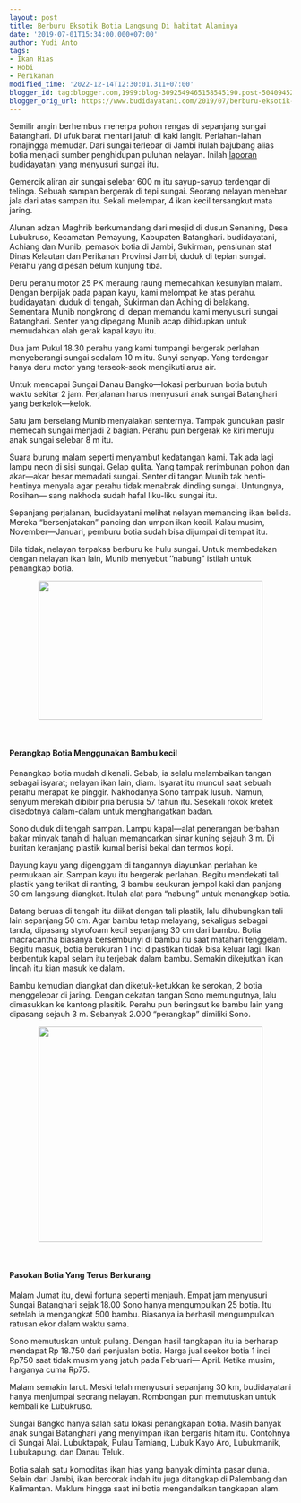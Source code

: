 ```yaml
---
layout: post
title: Berburu Eksotik Botia Langsung Di habitat Alaminya
date: '2019-07-01T15:34:00.000+07:00'
author: Yudi Anto
tags:
- Ikan Hias
- Hobi
- Perikanan
modified_time: '2022-12-14T12:30:01.311+07:00'
blogger_id: tag:blogger.com,1999:blog-3092549465158545190.post-5040945276846489876
blogger_orig_url: https://www.budidayatani.com/2019/07/berburu-eksotik-botia-langsung-di.html
---
```


<p>Semilir angin berhembus menerpa pohon rengas di sepanjang sungai Batanghari. Di ufuk barat mentari jatuh di kaki langit. Perlahan-lahan ronajingga memudar. Dari sungai terlebar di Jambi itulah bajubang alias botia menjadi sumber penghidupan puluhan nelayan. Inilah <a href="https://www.budidayatani.com/">laporan budidayatani</a> yang menyusuri sungai itu.</p><p>Gemercik aliran air sungai selebar 600 m itu sayup-sayup terdengar di telinga. Sebuah sampan bergerak di tepi sungai. Seorang nelayan menebar jala dari atas sampan itu. Sekali melempar, 4 ikan kecil tersangkut mata jaring.</p><p>Alunan adzan Maghrib berkumandang dari mesjid di dusun Senaning, Desa Lubukruso, Kecamatan Pemayung, Kabupaten Batanghari. budidayatani, Achiang dan Munib, pemasok botia di Jambi, Sukirman, pensiunan staf Dinas Kelautan dan Perikanan Provinsi Jambi, duduk di tepian sungai. Perahu yang dipesan belum kunjung tiba.</p><p>Deru perahu motor 25 PK meraung raung memecahkan kesunyian malam. Dengan berpijak pada papan kayu, kami melompat ke atas perahu. budidayatani duduk di tengah, Sukirman dan Aching di belakang. Sementara Munib nongkrong di depan memandu kami menyusuri sungai Batanghari. Senter yang dipegang Munib acap dihidupkan untuk memudahkan olah gerak kapal kayu itu.</p><p>Dua jam Pukul 18.30 perahu yang kami tumpangi bergerak perlahan menyeberangi sungai sedalam 10 m itu. Sunyi senyap. Yang terdengar hanya deru motor yang terseok-seok mengikuti arus air.</p><p>Untuk mencapai Sungai Danau Bangko—lokasi perburuan botia butuh waktu sekitar 2 jam. Perjalanan harus menyusuri anak sungai Batanghari yang berkelok—kelok.</p><p>Satu jam berselang Munib menyalakan senternya. Tampak gundukan pasir memecah sungai menjadi 2 bagian. Perahu pun bergerak ke kiri menuju anak sungai selebar 8 m itu.</p><p>Suara burung malam seperti menyambut kedatangan kami. Tak ada lagi lampu neon di sisi sungai. Gelap gulita. Yang tampak rerimbunan pohon dan akar—akar besar memadati sungai. Senter di tangan Munib tak henti-hentinya menyala agar perahu tidak menabrak dinding sungai. Untungnya, Rosihan— sang nakhoda sudah hafal liku-liku sungai itu.</p><p>Sepanjang perjalanan, budidayatani melihat nelayan memancing ikan belida. Mereka “bersenjatakan” pancing dan umpan ikan kecil. Kalau musim, November—Januari, pemburu botia sudah bisa dijumpai di tempat itu.</p><p>Bila tidak, nelayan terpaksa berburu ke hulu sungai. Untuk membedakan dengan nelayan ikan lain, Munib menyebut ’’nabung” istilah untuk penangkap botia.</p><div style="clear: both; text-align: center;"><a style="margin-left: 1em; margin-right: 1em;" href="https://i2.wp.com/1.bp.blogspot.com/-eC1G2jGyW5Q/XRm_A01CYjI/AAAAAAAACq4/rRFcoCytxBQ1T5HybNVIuxJXkqa2IIBCACLcBGAs/s1600/botia_800x499.jpg?ssl=1"><img loading="lazy" src="https://i2.wp.com/1.bp.blogspot.com/-eC1G2jGyW5Q/XRm_A01CYjI/AAAAAAAACq4/rRFcoCytxBQ1T5HybNVIuxJXkqa2IIBCACLcBGAs/s400/botia_800x499.jpg?resize=400%2C248&amp;ssl=1" width="400" height="248" border="0" data-original-height="499" data-original-width="800" data-recalc-dims="1" /></a></div><p>&nbsp;</p><h4>Perangkap Botia Menggunakan Bambu kecil</h4><p>Penangkap botia mudah dikenali. Sebab, ia selalu melambaikan tangan sebagai isyarat; nelayan ikan lain, diam. Isyarat itu muncul saat sebuah perahu merapat ke pinggir. Nakhodanya Sono tampak lusuh. Namun, senyum merekah dibibir pria berusia 57 tahun itu. Sesekali rokok kretek disedotnya dalam-dalam untuk menghangatkan badan.</p><p>Sono duduk di tengah sampan. Lampu kapal—alat penerangan berbahan bakar minyak tanah di haluan memancarkan sinar kuning sejauh 3 m. Di buritan keranjang plastik kumal berisi bekal dan termos kopi.</p><p>Dayung kayu yang digenggam di tangannya diayunkan perlahan ke permukaan air. Sampan kayu itu bergerak perlahan. Begitu mendekati tali plastik yang terikat di ranting, 3 bambu seukuran jempol kaki dan panjang 30 cm langsung diangkat. Itulah alat para “nabung” untuk menangkap botia.</p><p>Batang beruas di tengah itu diikat dengan tali plastik, lalu dihubungkan tali lain sepanjang 50 cm. Agar bambu tetap melayang, sekaligus sebagai tanda, dipasang styrofoam kecil sepanjang 30 cm dari bambu. Botia macracantha biasanya bersembunyi di bambu itu saat matahari tenggelam. Begitu masuk, botia berukuran 1 inci dipastikan tidak bisa keluar lagi. Ikan berbentuk kapal selam itu terjebak dalam bambu. Semakin dikejutkan ikan lincah itu kian masuk ke dalam.</p><p>Bambu kemudian diangkat dan diketuk-ketukkan ke serokan, 2 botia menggelepar di jaring. Dengan cekatan tangan Sono memungutnya, lalu dimasukkan ke kantong plasitik. Perahu pun beringsut ke bambu lain yang dipasang sejauh 3 m. Sebanyak 2.000 “perangkap” dimiliki Sono.</p><div style="clear: both; text-align: center;"><a style="margin-left: 1em; margin-right: 1em;" href="https://i0.wp.com/1.bp.blogspot.com/--wyNQVKGCC4/XRm_GLvsljI/AAAAAAAACq8/0xajnIlR0-gnKfr5tbmfkv9e6vSfFaknwCLcBGAs/s1600/botia_623x600.jpg?ssl=1"><img loading="lazy" src="https://i1.wp.com/1.bp.blogspot.com/--wyNQVKGCC4/XRm_GLvsljI/AAAAAAAACq8/0xajnIlR0-gnKfr5tbmfkv9e6vSfFaknwCLcBGAs/s400/botia_623x600.jpg?resize=400%2C385&amp;ssl=1" width="400" height="385" border="0" data-original-height="600" data-original-width="623" data-recalc-dims="1" /></a></div><p>&nbsp;</p><h4>Pasokan Botia Yang Terus Berkurang</h4><p>Malam Jumat itu, dewi fortuna seperti menjauh. Empat jam menyusuri Sungai Batanghari sejak 18.00 Sono hanya mengumpulkan 25 botia. Itu setelah ia mengangkat 500 bambu. Biasanya ia berhasil mengumpulkan ratusan ekor dalam waktu sama.</p><p>Sono memutuskan untuk pulang. Dengan hasil tangkapan itu ia berharap mendapat Rp 18.750 dari penjualan botia. Harga jual seekor botia 1 inci Rp750 saat tidak musim yang jatuh pada Februari— April. Ketika musim, harganya cuma Rp75.</p><p>Malam semakin larut. Meski telah menyusuri sepanjang 30 km, budidayatani hanya menjumpai seorang nelayan. Rombongan pun memutuskan untuk kembali ke Lubukruso.</p><p>Sungai Bangko hanya salah satu lokasi penangkapan botia. Masih banyak anak sungai Batanghari yang menyimpan ikan bergaris hitam itu. Contohnya di Sungai Alai. Lubuktapak, Pulau Tamiang, Lubuk Kayo Aro, Lubukmanik, Lubukapung. dan Danau Teluk.</p><p>Botia salah satu komoditas ikan hias yang banyak diminta pasar dunia. Selain dari Jambi, ikan bercorak indah itu juga ditangkap di Palembang dan Kalimantan. Maklum hingga saat ini botia mengandalkan tangkapan alam.</p>